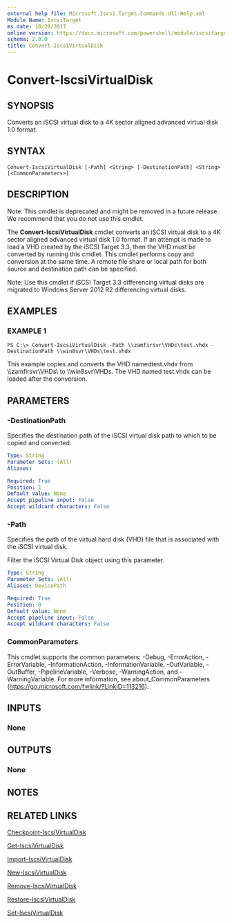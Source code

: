 ```yaml
---
external help file: Microsoft.Iscsi.Target.Commands.dll-Help.xml
Module Name: IscsiTarget
ms.date: 10/29/2017
online version: https://docs.microsoft.com/powershell/module/iscsitarget/convert-iscsivirtualdisk?view=windowsserver2012r2-ps&wt.mc_id=ps-gethelp
schema: 2.0.0
title: Convert-IscsiVirtualDisk
---
```


# Convert-IscsiVirtualDisk

## SYNOPSIS
Converts an iSCSI virtual disk to a 4K sector aligned advanced virtual disk 1.0 format.

## SYNTAX

```
Convert-IscsiVirtualDisk [-Path] <String> [-DestinationPath] <String> [<CommonParameters>]
```

## DESCRIPTION
Note: This cmdlet is deprecated and might be removed in a future release.
We recommend that you do not use this cmdlet.

The **Convert-IscsiVirtualDisk** cmdlet converts an iSCSI virtual disk to a 4K sector aligned advanced virtual disk 1.0 format.
If an attempt is made to load a VHD created by the iSCSI Target 3.3, then the VHD must be converted by running this cmdlet.
This cmdlet performs copy and conversion at the same time.
A remote file share or local path for both source and destination path can be specified.

Note: Use this cmdlet if iSCSI Target 3.3 differencing virtual disks are migrated to Windows Server 2012 R2 differencing virtual disks.

## EXAMPLES

### EXAMPLE 1
```
PS C:\> Convert-IscsiVirtualDisk -Path \\zamfirsvr\VHDs\test.vhdx -DestinationPath \\win8svr\VHDs\test.vhdx
```

This example copies and converts the VHD namedtest.vhdx from \\\\zamfirsvr\VHDs\ to \\\\win8svr\VHDs.
The VHD named test.vhdx can be loaded after the conversion.

## PARAMETERS

### -DestinationPath
Specifies the destination path of the iSCSI virtual disk path to which to be copied and converted.

```yaml
Type: String
Parameter Sets: (All)
Aliases: 

Required: True
Position: 1
Default value: None
Accept pipeline input: False
Accept wildcard characters: False
```

### -Path
Specifies the path of the virtual hard disk (VHD) file that is associated with the iSCSI virtual disk. 
                         
Filter the iSCSI Virtual Disk object using this parameter.

```yaml
Type: String
Parameter Sets: (All)
Aliases: DevicePath

Required: True
Position: 0
Default value: None
Accept pipeline input: False
Accept wildcard characters: False
```

### CommonParameters
This cmdlet supports the common parameters: -Debug, -ErrorAction, -ErrorVariable, -InformationAction, -InformationVariable, -OutVariable, -OutBuffer, -PipelineVariable, -Verbose, -WarningAction, and -WarningVariable. For more information, see about_CommonParameters (https://go.microsoft.com/fwlink/?LinkID=113216).

## INPUTS

### None

## OUTPUTS

### None

## NOTES

## RELATED LINKS

[Checkpoint-IscsiVirtualDisk](./Checkpoint-IscsiVirtualDisk.md)

[Get-IscsiVirtualDisk](./Get-IscsiVirtualDisk.md)

[Import-IscsiVirtualDisk](./Import-IscsiVirtualDisk.md)

[New-IscsiVirtualDisk](./New-IscsiVirtualDisk.md)

[Remove-IscsiVirtualDisk](./Remove-IscsiVirtualDisk.md)

[Restore-IscsiVirtualDisk](./Restore-IscsiVirtualDisk.md)

[Set-IscsiVirtualDisk](./Set-IscsiVirtualDisk.md)

